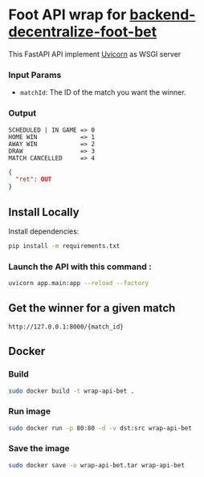 # Foot API wrap for [backend-decentralize-foot-bet](https://github.com/beirao/backend-decentralize-foot-bet)

This FastAPI API implement [Uvicorn](https://www.uvicorn.org/) as WSGI server

### Input Params

- `matchId`: The ID of the match you want the winner.

### Output

```
SCHEDULED | IN GAME => 0
HOME WIN            => 1
AWAY WIN            => 2
DRAW                => 3
MATCH CANCELLED     => 4
```

```json
{
  "ret": OUT
}
```

## Install Locally

Install dependencies:

```bash
pip install -m requirements.txt
```

### Launch the API with this command :

```bash
uvicorn app.main:app --reload --factory
```

## Get the winner for a given match

```url
http://127.0.0.1:8000/{match_id}
```

## Docker

### Build

```bash
sudo docker build -t wrap-api-bet .
```

### Run image

```bash
sudo docker run -p 80:80 -d -v dst:src wrap-api-bet
```

### Save the image

```bash
sudo docker save -o wrap-api-bet.tar wrap-api-bet
```
